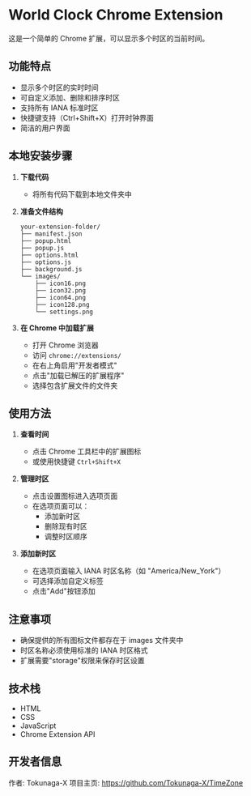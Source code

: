 # World Clock Chrome Extension

这是一个简单的 Chrome 扩展，可以显示多个时区的当前时间。

## 功能特点

- 显示多个时区的实时时间
- 可自定义添加、删除和排序时区
- 支持所有 IANA 标准时区
- 快捷键支持（Ctrl+Shift+X）打开时钟界面
- 简洁的用户界面

## 本地安装步骤

1. **下载代码**

   - 将所有代码下载到本地文件夹中

2. **准备文件结构**

   ```
   your-extension-folder/
   ├── manifest.json
   ├── popup.html
   ├── popup.js
   ├── options.html
   ├── options.js
   ├── background.js
   └── images/
       ├── icon16.png
       ├── icon32.png
       ├── icon64.png
       ├── icon128.png
       └── settings.png
   ```

3. **在 Chrome 中加载扩展**
   - 打开 Chrome 浏览器
   - 访问 `chrome://extensions/`
   - 在右上角启用"开发者模式"
   - 点击"加载已解压的扩展程序"
   - 选择包含扩展文件的文件夹

## 使用方法

1. **查看时间**

   - 点击 Chrome 工具栏中的扩展图标
   - 或使用快捷键 `Ctrl+Shift+X`

2. **管理时区**

   - 点击设置图标进入选项页面
   - 在选项页面可以：
     - 添加新时区
     - 删除现有时区
     - 调整时区顺序

3. **添加新时区**
   - 在选项页面输入 IANA 时区名称（如 "America/New_York"）
   - 可选择添加自定义标签
   - 点击"Add"按钮添加

## 注意事项

- 确保提供的所有图标文件都存在于 images 文件夹中
- 时区名称必须使用标准的 IANA 时区格式
- 扩展需要"storage"权限来保存时区设置

## 技术栈

- HTML
- CSS
- JavaScript
- Chrome Extension API

## 开发者信息

作者: Tokunaga-X
项目主页: https://github.com/Tokunaga-X/TimeZone
